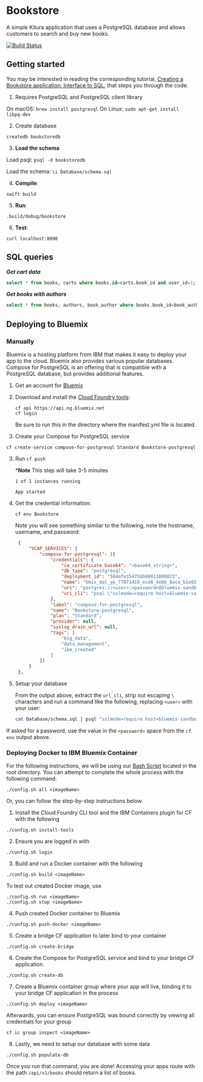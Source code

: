 # Bookstore

A simple Kitura application that uses a PostgreSQL database and allows customers to search and buy new books.

[![Build Status](https://travis-ci.org/IBM-Swift/Bookstore.svg?branch=new_kuery)](https://travis-ci.org/IBM-Swift/Bookstore)

## Getting started

You may be interested in reading the corresponding tutorial, [Creating a Bookstore application: Interface to SQL](https://developer.ibm.com/swift/2016/12/05/creating-a-bookstore-application-interface-to-sql/), that steps you through the code.

1. Requires PostgreSQL and PostgreSQL client library

On macOS: `brew install postgresql`
On Linux: `sudo apt-get install libpq-dev`

2. Create database

`createdb bookstoredb`

3. **Load the schema**

  Load psql: `psql -d bookstoredb`

  Load the schema: `\i Database/schema.sql`

4. **Compile**:

  `swift build`

5. **Run**:

  `.build/debug/bookstore`

6. **Test**:

  `curl localhost:8090`


## SQL queries

***Get cart data***

```sql
select * from books, carts where books.id=carts.book_id and user_id=1;
```

***Get books with authors***

```sql
select * from books, authors, book_author where books.book_id=book_author.book_id and authors.author_id=book_author.author_id;
```

## Deploying to Bluemix

### Manually

Bluemix is a hosting platform from IBM that makes it easy to deploy your app to the cloud. Bluemix also provides various popular databases. Compose for PostgreSQL is an offering that is compatible with a PostgreSQL database, but provides additional features.

1. Get an account for [Bluemix](https://console.ng.bluemix.net/registration/)

2. Download and install the [Cloud Foundry tools](https://new-console.ng.bluemix.net/docs/starters/install_cli.html):

    ```
    cf api https://api.ng.bluemix.net
    cf login
    ```

    Be sure to run this in the directory where the manifest.yml file is located.

2. Create your Compose for PostgreSQL service

  ```
  cf create-service compose-for-postgresql Standard Bookstore-postgresql
  ```

3. Run `cf push`   

    ***Note** This step will take 3-5 minutes

    ```
    1 of 1 instances running 

    App started
    ```

4. Get the credential information:

   ```
   cf env Bookstore
   ```
   
   Note you will see something similar to the following, note the hostname, username, and password:
   
   ```json
	{
		"VCAP_SERVICES": {
			"compose-for-postgresql": [{
				"credentials": {
					"ca_certificate_base64": "<base64_string>",
					"db_type": "postgresql",
					"deployment_id": "584afe35475bb60013000023",
					"name": "bmix_dal_yp_77871416_ece6_4ebb_8aca_b1e02a39b7b1",
					"uri": "postgres://<user>:<password>@bluemix-sandbox-dal-9-portal.0.dblayer.com:19971/compose",
					"uri_cli": "psql \"sslmode=require host=bluemix-sandbox-dal-9-portal.0.dblayer.com port=19971 dbname=compose user=<user>\""
				},
				"label": "compose-for-postgresql",
				"name": "Bookstore-postgresql",
				"plan": "Standard",
				"provider": null,
				"syslog_drain_url": null,
				"tags": [
					"big_data",
					"data_management",
					"ibm_created"
				]
			}]
		}
	},
    ```

5. Setup your database

    From the output above, extract the `url_cli`, strip out escaping `\` characters and run a command like the following, replacing `<user>` with your user:

    ```bash
    cat Database/schema.sql | psql "sslmode=require host=bluemix-sandbox-dal-9-portal.0.dblayer.com port=19971 dbname=compose user=<user>"
    ```
If asked for a password, use the value in the `<password>` space from the `cf env` output above.

### Deploying Docker to IBM Bluemix Container

For the following instructions, we will be using our [Bash Script](config.sh) located in the root directory.
You can attempt to complete the whole process with the following command:

```
./config.sh all <imageName>
```

Or, you can follow the step-by-step instructions below.

1. Install the Cloud Foundry CLI tool and the IBM Containers plugin for CF with the following

  ```
  ./config.sh install-tools
  ```

2. Ensure you are logged in with

  ```
  ./config.sh login
  ```

3. Build and run a Docker container with the following

  ```
  ./config.sh build <imageName>
  ```
  To test out created Docker image, use

  ```
  ./config.sh run <imageName>
  ./config.sh stop <imageName>
  ```
  
4. Push created Docker container to Bluemix

  ```
  ./config.sh push-docker <imageName>
  ```

5. Create a bridge CF application to later bind to your container

  ```
  ./config.sh create-bridge
  ```
  
6. Create the Compose for PostgreSQL service and bind to your bridge CF application.

  ```
  ./config.sh create-db
  ```
  
7. Create a Bluemix container group where your app will live, binding it to your bridge CF application in the process

  ```
  ./config.sh deploy <imageName>
  ```

  Afterwards, you can ensure PostgreSQL was bound correctly by viewing all credentials for your group

  ```
  cf ic group inspect <imageName>
  ```
  
8. Lastly, we need to setup our database with some data

  ```
  ./config.sh populate-db
  ```

Once you run that command, you are done! Accessing your apps route with the path `/api/v1/books` should return a list of books. 